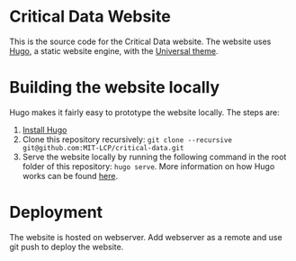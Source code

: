 # Critical Data Website

This is the source code for the Critical Data website.
The website uses [Hugo](https://gohugo.io/), a static website engine, with the [Universal theme](http://themes.gohugo.io/hugo-universal-theme/).

# Building the website locally

Hugo makes it fairly easy to prototype the website locally. The steps are:

1. [Install Hugo](https://gohugo.io/#action)
2. Clone this repository recursively: `git clone --recursive git@github.com:MIT-LCP/critical-data.git`
3. Serve the website locally by running the following command in the root folder of this repository: `hugo serve`. More information on how Hugo works can be found [here](https://gohugo.io/overview/introduction/).

# Deployment

The website is hosted on webserver. Add webserver as a remote and use git push to deploy the website.
